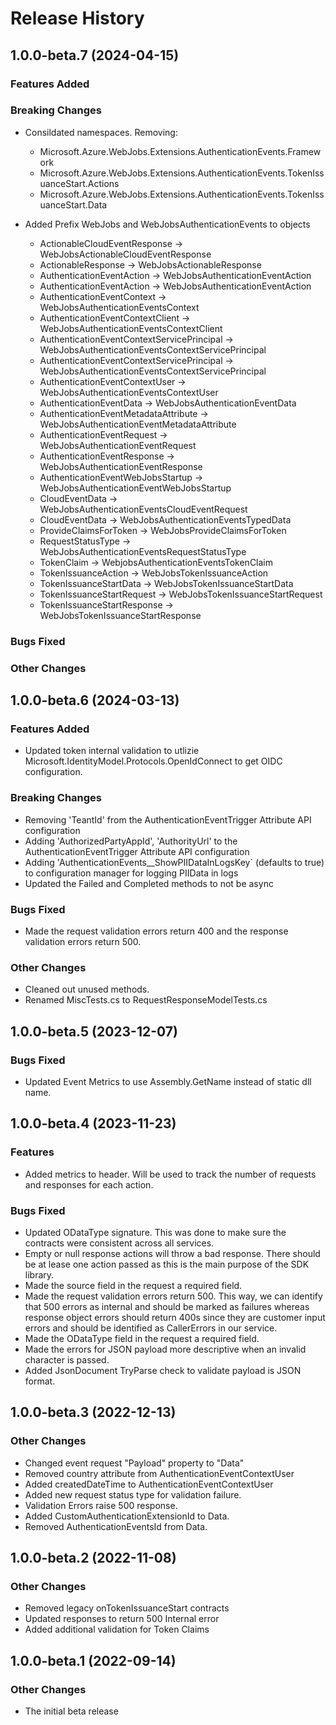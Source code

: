 # Release History

## 1.0.0-beta.7 (2024-04-15)

### Features Added

### Breaking Changes
- Consildated namespaces. Removing:
	- Microsoft.Azure.WebJobs.Extensions.AuthenticationEvents.Framework
	- Microsoft.Azure.WebJobs.Extensions.AuthenticationEvents.TokenIssuanceStart.Actions
	- Microsoft.Azure.WebJobs.Extensions.AuthenticationEvents.TokenIssuanceStart.Data

- Added Prefix WebJobs and WebJobsAuthenticationEvents to objects
	- ActionableCloudEventResponse -> WebJobsActionableCloudEventResponse
	- ActionableResponse -> WebJobsActionableResponse
	- AuthenticationEventAction -> WebJobsAuthenticationEventAction
	- AuthenticationEventAction -> WebJobsAuthenticationEventAction
	- AuthenticationEventContext -> WebJobsAuthenticationEventsContext
	- AuthenticationEventContextClient -> WebJobsAuthenticationEventsContextClient
	- AuthenticationEventContextServicePrincipal -> WebJobsAuthenticationEventsContextServicePrincipal
	- AuthenticationEventContextServicePrincipal -> WebJobsAuthenticationEventsContextServicePrincipal
	- AuthenticationEventContextUser -> WebJobsAuthenticationEventsContextUser
	- AuthenticationEventData -> WebJobsAuthenticationEventData
	- AuthenticationEventMetadataAttribute -> WebJobsAuthenticationEventMetadataAttribute
	- AuthenticationEventRequest -> WebJobsAuthenticationEventRequest
	- AuthenticationEventResponse -> WebJobsAuthenticationEventResponse
	- AuthenticationEventWebJobsStartup  -> WebJobsAuthenticationEventWebJobsStartup
	- CloudEventData -> WebJobsAuthenticationEventsCloudEventRequest
	- CloudEventData -> WebJobsAuthenticationEventsTypedData
	- ProvideClaimsForToken -> WebJobsProvideClaimsForToken
	- RequestStatusType -> WebJobsAuthenticationEventsRequestStatusType
	- TokenClaim -> WebjobsAuthenticationEventsTokenClaim
	- TokenIssuanceAction -> WebJobsTokenIssuanceAction
	- TokenIssuanceStartData -> WebJobsTokenIssuanceStartData
	- TokenIssuanceStartRequest -> WebJobsTokenIssuanceStartRequest
	- TokenIssuanceStartResponse -> WebJobsTokenIssuanceStartResponse

### Bugs Fixed

### Other Changes

## 1.0.0-beta.6 (2024-03-13)

### Features Added

- Updated token internal validation to utlizie Microsoft.IdentityModel.Protocols.OpenIdConnect to get OIDC configuration.

### Breaking Changes

- Removing 'TeantId' from the AuthenticationEventTrigger Attribute API configuration
- Adding 'AuthorizedPartyAppId', 'AuthorityUrl' to the AuthenticationEventTrigger Attribute API configuration
- Adding 'AuthenticationEvents__ShowPIIDataInLogsKey` (defaults to true) to configuration manager for logging PIIData in logs
- Updated the Failed and Completed methods to not be async

### Bugs Fixed

- Made the request validation errors return 400 and the response validation errors return 500.

### Other Changes

- Cleaned out unused methods.
- Renamed MiscTests.cs to RequestResponseModelTests.cs

## 1.0.0-beta.5 (2023-12-07)

### Bugs Fixed

- Updated Event Metrics to use Assembly.GetName instead of static dll name.

## 1.0.0-beta.4 (2023-11-23)

### Features

- Added metrics to header. Will be used to track the number of requests and responses for each action.

### Bugs Fixed

- Updated ODataType signature. This was done to make sure the contracts were consistent across all services.
- Empty or null response actions will throw a bad response. There should be at lease one action passed as this is the main purpose of the SDK library. 
- Made the source field in the request a required field. 
- Made the request validation errors return 500. This way, we can identify that 500 errors as internal and should be marked as failures whereas response object errors should return 400s since they are customer input errors and should be identified as CallerErrors in our service.
- Made the ODataType field in the request a required field.
- Made the errors for JSON payload more descriptive when an invalid character is passed.
- Added JsonDocument TryParse check to validate payload is JSON format.

## 1.0.0-beta.3 (2022-12-13)

### Other Changes

- Changed event request "Payload" property to "Data"
- Removed country attribute from AuthenticationEventContextUser
- Added createdDateTime to AuthenticationEventContextUser
- Added new request status type for validation failure.
- Validation Errors raise 500 response.
- Added CustomAuthenticationExtensionId to Data.
- Removed AuthenticationEventsId from Data.

## 1.0.0-beta.2 (2022-11-08)

### Other Changes

- Removed legacy onTokenIssuanceStart contracts
- Updated responses to return 500 Internal error
- Added additional validation for Token Claims

## 1.0.0-beta.1 (2022-09-14)

### Other Changes

- The initial beta release
